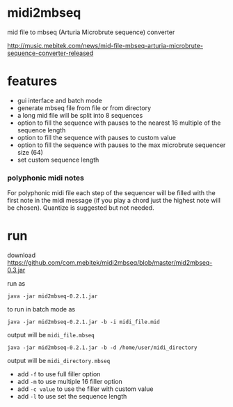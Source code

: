 # midi2mbseq
mid file to mbseq (Arturia Microbrute sequence) converter

http://music.mebitek.com/news/mid-file-mbseq-arturia-microbrute-sequence-converter-released

# features
* gui interface and batch mode
* generate mbseq file from file or from directory
* a long mid file will be split into 8 sequences 
* option to fill the sequence with pauses to the nearest 16 multiple of the sequence length
* option to fill the sequence with pauses to custom value
* option to fill the sequence with pauses to the max microbrute sequencer size (64)
* set custom sequence length

### polyphonic midi notes
For polyphonic midi file each step of the sequencer will be filled with the first note in the midi message (if you play a chord just the highest note will be chosen).
Quantize is suggested but not needed.

# run 
download https://github.com/com.mebitek/midi2mbseq/blob/master/mid2mbseq-0.3.jar

run as 
```
java -jar mid2mbseq-0.2.1.jar
```
to run in batch mode as 
```
java -jar mid2mbseq-0.2.1.jar -b -i midi_file.mid
```
output will be `midi_file.mbseq`
```
java -jar mid2mbseq-0.2.1.jar -b -d /home/user/midi_directory
```
output will be `midi_directory.mbseq`

* add `-f` to use full filler option
* add `-m` to use multiple 16 filler option
* add `-c value` to use the filler with custom value
* add `-l` to use set the sequence length
